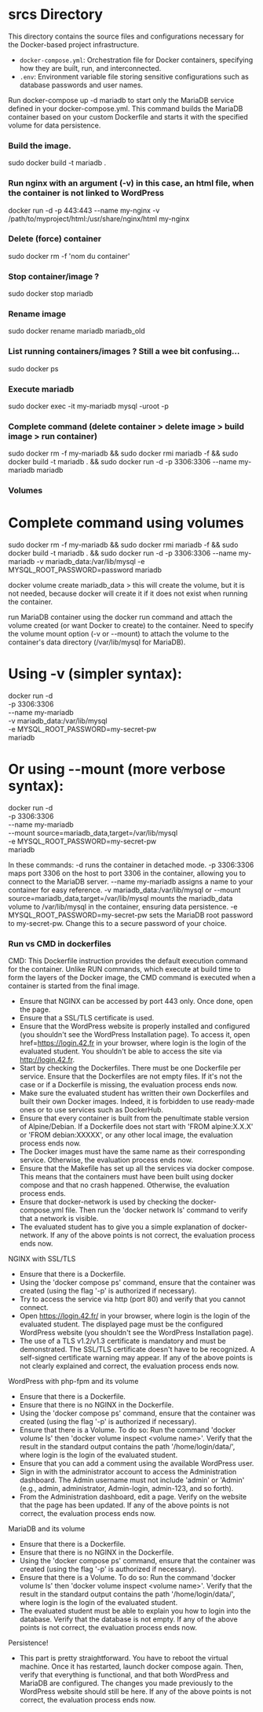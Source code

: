 # srcs Directory

This directory contains the source files and configurations necessary for the Docker-based project infrastructure.

- `docker-compose.yml`: Orchestration file for Docker containers, specifying how they are built, run, and interconnected.
- `.env`: Environment variable file storing sensitive configurations such as database passwords and user names.

Run docker-compose up -d mariadb to start only the MariaDB service defined in your docker-compose.yml. This command builds the MariaDB container based on your custom Dockerfile and starts it with the specified volume for data persistence.

### Build the image.
sudo docker build -t mariadb .

### Run nginx with an argument (-v) in this case, an html file, when the container is not linked to WordPress
docker run -d -p 443:443 --name my-nginx -v /path/to/myproject/html:/usr/share/nginx/html my-nginx

### Delete (force) container
sudo docker rm -f 'nom du container'

### Stop container/image ?
sudo docker stop mariadb

### Rename image
sudo docker rename mariadb mariadb_old

### List running containers/images ? Still a wee bit confusing...
sudo docker ps 

### Execute mariadb
sudo docker exec -it my-mariadb mysql -uroot -p

### Complete command (delete container > delete image > build image > run container)
sudo docker rm -f my-mariadb && sudo docker rmi mariadb -f && sudo docker build -t mariadb . && sudo docker run -d -p 3306:3306 --name my-mariadb mariadb

### Volumes
# Complete command using volumes
sudo docker rm -f my-mariadb && sudo docker rmi mariadb -f && sudo docker build -t mariadb . && sudo docker run -d -p 3306:3306 --name my-mariadb -v mariadb_data:/var/lib/mysql -e MYSQL_ROOT_PASSWORD=password mariadb

docker volume create mariadb_data > this will create the volume, but it is not needed, because docker will create it if it does not exist when running the container.

run MariaDB container using the docker run command and attach the volume created (or want Docker to create) to the container. Need to specify the volume mount option (-v or --mount) to attach the volume to the container's data directory (/var/lib/mysql for MariaDB).

# Using -v (simpler syntax):
docker run -d \
  -p 3306:3306 \
  --name my-mariadb \
  -v mariadb_data:/var/lib/mysql \
  -e MYSQL_ROOT_PASSWORD=my-secret-pw \
  mariadb

# Or using --mount (more verbose syntax):
docker run -d \
  -p 3306:3306 \
  --name my-mariadb \
  --mount source=mariadb_data,target=/var/lib/mysql \
  -e MYSQL_ROOT_PASSWORD=my-secret-pw \
  mariadb

In these commands:
-d runs the container in detached mode.
-p 3306:3306 maps port 3306 on the host to port 3306 in the container, allowing you to connect to the MariaDB server.
--name my-mariadb assigns a name to your container for easy reference.
-v mariadb_data:/var/lib/mysql or --mount source=mariadb_data,target=/var/lib/mysql mounts the mariadb_data volume to /var/lib/mysql in the container, ensuring data persistence.
-e MYSQL_ROOT_PASSWORD=my-secret-pw sets the MariaDB root password to my-secret-pw. Change this to a secure password of your choice.


### Run vs CMD in dockerfiles
CMD: This Dockerfile instruction provides the default execution command for the container. Unlike RUN commands, which execute at build time to form the layers of the Docker image, the CMD command is executed when a container is started from the final image.




- Ensure that NGINX can be accessed by port 443 only. Once done, open the page.
- Ensure that a SSL/TLS certificate is used.
- Ensure that the WordPress website is properly installed and configured (you shouldn't see the WordPress Installation page). To access it, open href=https://login.42.fr in your browser, where login is the login of the evaluated student. You shouldn't be able to access the site via http://login.42.fr.
- Start by checking the Dockerfiles. There must be one Dockerfile per service. Ensure that the Dockerfiles are not empty files. If it's not the case or if a Dockerfile is missing, the evaluation process ends now.
- Make sure the evaluated student has written their own Dockerfiles and built their own Docker images. Indeed, it is forbidden to use ready-made ones or to use services such as DockerHub.
- Ensure that every container is built from the penultimate stable version of Alpine/Debian. If a Dockerfile does not start with 'FROM alpine:X.X.X' or 'FROM debian:XXXXX', or any other local image, the evaluation process ends now.          
- The Docker images must have the same name as their corresponding service. Otherwise, the evaluation process ends now.
- Ensure that the Makefile has set up all the services via docker compose. This means that the containers must have been built using docker compose and that no crash happened. Otherwise, the evaluation process ends.
- Ensure that docker-network is used by checking the docker-compose.yml file. Then run the 'docker network ls' command to verify that a network is visible.
- The evaluated student has to give you a simple explanation of docker-network. If any of the above points is not correct, the evaluation process ends now.


NGINX with SSL/TLS
- Ensure that there is a Dockerfile.
- Using the 'docker compose ps' command, ensure that the container was created (using the flag '-p' is authorized if necessary).
- Try to access the service via http (port 80) and verify that you cannot connect.
- Open https://login.42.fr/ in your browser, where login is the login of the evaluated student. The displayed page must be the configured WordPress website (you shouldn't see the WordPress Installation page).
- The use of a TLS v1.2/v1.3 certificate is mandatory and must be demonstrated. The SSL/TLS certificate doesn't have to be recognized. A self-signed certificate warning may appear. If any of the above points is not clearly explained and correct, the evaluation process ends now.


WordPress with php-fpm and its volume
- Ensure that there is a Dockerfile.
- Ensure that there is no NGINX in the Dockerfile.
- Using the 'docker compose ps' command, ensure that the container was created (using the flag '-p' is authorized if necessary).
- Ensure that there is a Volume. To do so: Run the command 'docker volume ls' then 'docker volume inspect &lt;volume name&gt;'. Verify that the result in the standard output contains the path '/home/login/data/', where login is the login of the evaluated student.
- Ensure that you can add a comment using the available WordPress user.
- Sign in with the administrator account to access the Administration dashboard. The Admin username must not include 'admin' or 'Admin' (e.g., admin, administrator, Admin-login, admin-123, and so forth).
- From the Administration dashboard, edit a page. Verify on the website that the page has been updated. If any of the above points is not correct, the evaluation process ends now.


MariaDB and its volume
- Ensure that there is a Dockerfile.
- Ensure that there is no NGINX in the Dockerfile.
- Using the 'docker compose ps' command, ensure that the container was created (using the flag '-p' is authorized if necessary).
- Ensure that there is a Volume. To do so: Run the command 'docker volume ls' then 'docker volume inspect &lt;volume name&gt;'. Verify that the result in the standard output contains the path '/home/login/data/', where login is the login of the evaluated student.
- The evaluated student must be able to explain you how to login into the database. Verify that the database is not empty. If any of the above points is not correct, the evaluation process ends now.

Persistence!
- This part is pretty straightforward. You have to reboot the virtual machine. Once it has restarted, launch docker compose again. Then, verify that everything is functional, and that both WordPress and MariaDB are configured. The changes you made previously to the WordPress website should still be here. If any of the above points is not correct, the evaluation process ends now.

